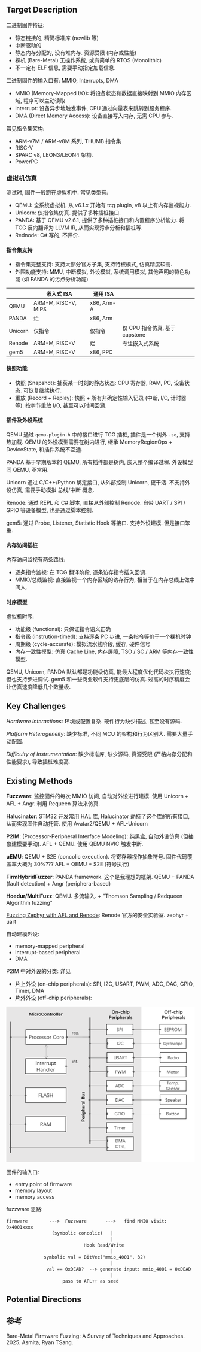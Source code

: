 ## Target Description

二进制固件特征:

- 静态链接的, 精简标准库 (newlib 等)
- 中断驱动的
- 静态内存分配的, 没有堆内存. 资源受限 (内存或性能)
- 裸机 (Bare-Metal) 无操作系统, 或有简单的 RTOS (Monolithic)
- 不一定有 ELF 信息, 需要手动指定加载信息.

二进制固件的输入口有: MMIO, Interrupts, DMA
- MMIO (Memory-Mapped I/O): 将设备状态和数据直接映射到 MMIO 内存区域, 程序可以主动读取 
- Interrupt: 设备异步地触发事件, CPU 通过向量表来跳转到服务程序.
- DMA (Direct Memory Access): 设备直接写入内存, 无需 CPU 参与.

常见指令集架构:

- ARM-v7M / ARM-v8M 系列, THUMB 指令集
- RISC-V 
- SPARC v8, LEON3/LEON4 架构.
- PowerPC 

### 虚拟机仿真

测试时, 固件一般跑在虚拟机中. 常见类型有:
- QEMU: 全系统虚拟机. 从 v6.1.x 开始有 tcg plugin, v8 以上有内存监视能力. 
- Unicorn: 仅指令集仿真. 提供了多种插桩接口.
- PANDA: 基于 QEMU v2.6.1, 提供了多种插桩接口和内置程序分析能力. 将 TCG 反向翻译为 LLVM IR, 从而实现污点分析和插桩等. 
- Rednode: C# 写的, 不评价.

#### 指令集支持

- 指令集完整支持: 支持大部分官方子集, 支持特权模式, 仿真精度较高.
- 外围功能支持: MMU, 中断模拟, 外设模拟, 系统调用模拟, 其他声明的特色功能 (如 PANDA 的污点分析功能)

|         | 嵌入式 ISA          | 通用 ISA   |                                |
| ------- | ------------------- | ---------- | ------------------------------ |
| QEMU    | ARM-M, RISC-V, MIPS | x86, Arm-A |                                |
| PANDA   | 烂                  | x86, Arm   |                                |
| Unicorn | 仅指令              | 仅指令     | 仅 CPU 指令仿真, 基于 capstone |
| Renode  | ARM-M, RISC-V       | 烂         | 专注嵌入式系统                 |
| gem5    | ARM-M, RISC-V       | x86, PPC            |                                |

#### 快照功能

- 快照 (Snapshot): 捕获某一时刻的静态状态: CPU 寄存器, RAM, PC, 设备状态. 可恢复继续执行.
- 重放 (Record + Replay): 快照 + 所有非确定性输入记录 (中断, I/O, 计时器等). 按字节重放 I/O, 甚至可以时间回溯.


#### 插件及外设系统

QEMU 通过 `qemu-plugin.h` 中的接口进行 TCG 插桩, 插件是一个树外 `.so`, 支持热加载. QEMU 的外设模型需要在树内进行, 继承 MemoryRegionOps + DeviceState, 和插件系统不互通.

PANDA 基于早期版本的 QEMU, 所有插件都是树内, 嵌入整个编译过程. 外设模型同 QEMU, 不常用.

Unicorn 通过 C/C++/Python 绑定接口, 从外部控制 Unicorn, 更干活. 不支持外设仿真, 需要手动模拟 总线/中断 概念.

Renode: 通过 REPL 和 C# 脚本, 直接从外部控制 Renode. 自带 UART / SPI / GPIO 等设备模型, 也是通过脚本控制.

gem5: 通过 Probe, Listener, Statistic Hook 等接口. 支持外设建模. 但是接口笨重.


#### 内存访问插桩

内存访问监视有两条路线:
- 逐条指令监视: 在 TCG 翻译阶段, 逐条访存指令插入回调.
- MMIO/总线监视: 直接监视一个内存区域的访存行为, 相当于在内存总线上做中间人.


#### 时序模型

虚拟机时序:
- 功能级 (functional): 只保证指令语义正确
- 指令级 (instrution-timed): 支持逐条 PC 步进, 一条指令等价于一个裸机时钟
- 周期级 (cycle-accurate): 模拟流水线阶段, 缓存, 硬件信号
- 内存一致性模型: 仿真 Cache Line, 内存屏障, TSO / SC / ARM 等内存一致性模型.

QEMU, Unicorn, PANDA 默认都是功能级仿真, 能最大程度优化代码块执行速度; 但也支持步进调试. gem5 和一些商业软件支持更底层的仿真.
过高的时序精度会让仿真速度降低几个数量级.

## Key Challenges 

*Hardware Interactions*: 环境或配置复杂. 硬件行为缺少描述, 甚至没有源码.

*Platform Heterogeneity*: 缺少标准, 不同 MCU 的架构和行为区别大. 需要大量手动配置.

*Difficulty of Instrumentation*: 缺少标准库, 缺少源码, 资源受限 (严格内存分配和性能要求), 导致插桩难度高.


## Existing Methods 

**Fuzzware**: 监控固件的每次 MMIO 访问, 自动对外设进行建模. 使用 Unicorn + AFL + Angr. 利用 Requeen 算法来仿真.

**Halucinator**: STM32 开发常用 HAL 库, Halucinator 劫持了这个库的所有接口, 从而实现固件自动托管. 使用 Avatar2/QEMU + AFL-Unicorn

**P2IM**: (Processor-Peripheral Interface Modeling): 纯黑盒, 自动外设仿真 (但抽象建模要手动). AFL + QEMU. 使用 QEMU NVIC 触发中断.

**uEMU**: QEMU + S2E (concolic execution). 将寄存器视作抽象符号. 固件代码覆盖率大概为 30%??? AFL + QEMU + S2E (符号执行)

**FirmHybridFuzzer**: PANDA framework. 这个是我理想的框架. QEMU + PANDA (fault detection) + Angr (periphera-based)

**Hoedur/MultiFuzz**: QEMU. 多流输入. + "Thomson Sampling / Redqueen Algorithm fuzzing"

[Fuzzing Zephyr with AFL and Renode](https://renode.io/news/fuzzing-zephyr-with-afl-renode/): Renode 官方的安全实验室. zephyr + uart 

自动建模外设:
- memory-mapped peripheral 
- interrupt-based peripheral 
- DMA 

P2IM 中对外设的分类: 详见 
- 片上外设 (on-chip peripherals): SPI, I2C, USART, PWM, ADC, DAC, GPIO, Timer, DMA 
- 片外外设 (off-chip peripherals): 

![P2IM Fig.2 |600](../../../attach/Snipaste_2025-06-18_16-26-00.png)

固件的输入口:
- entry point of firmware 
- memory layout 
- memory access 

fuzzware 思路:
```
firmware        --->  Fuzzware       --->   find MMIO visit: 0x4001xxxx
                 (symbolic concolic)   |
                                       |
                             Hook Read/Write
                                       |
              symbolic val = BitVec("mmio_4001", 32)
                                       |
               val == 0xDEAD?  --> generate input: mmio_4001 = 0xDEAD
                                       |
                     pass to AFL++ as seed
```

## Potential  Directions 



## 参考

Bare-Metal Firmware Fuzzing: A Survey of Techniques and Approaches. 2025. Asmita, Ryan TSang.